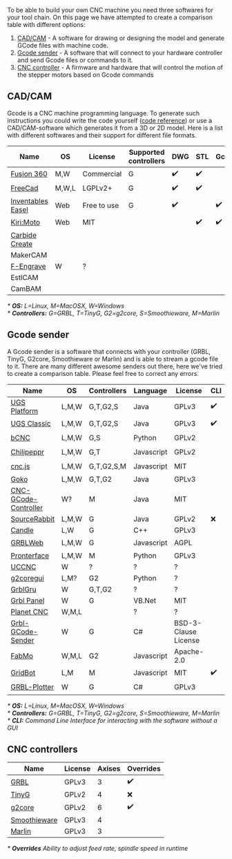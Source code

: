 To be able to build your own CNC machine you need three softwares for your tool chain. On this page we have attempted to create a comparison table with different options:

1. [CAD/CAM](#cadcam) - A software for drawing or designing the model and generate GCode files with machine code.
2. [Gcode sender](#gcode-sender) - A software that will connect to your hardware controller and send Gcode files or commands to it.
3. [CNC controller](#cnc-controllers) - A firmware and hardware that will control the motion of the stepper motors based on Gcode commands

## CAD/CAM
Gcode is a CNC machine programming language. To generate such instructions you could write the code yourself ([code reference](http://linuxcnc.org/docs/html/gcode.html)) or use a CAD/CAM-software which generates it from a 3D or 2D model. Here is a list with 
different softwares and their support for different file formats.

| Name                                                           | OS    | License     | Supported controllers | DWG | STL | Gcode | SVG |
| -------------------------------------------------------------- | ------| ----------- | --------------------- | --- | --- | ----- | --- |
| [Fusion 360](https://www.autodesk.se/products/fusion-360/)     | M,W   | Commercial  | G                     | :heavy_check_mark: | :heavy_check_mark: | | :heavy_check_mark: |
| [FreeCad](https://www.freecadweb.org/)                         | M,W,L | LGPLv2+     | G                     | :heavy_check_mark: | :heavy_check_mark: | | :heavy_check_mark: |
| [Inventables Easel](http://easel.inventables.com/)             | Web   | Free to use | G                     | :heavy_check_mark: | | :heavy_check_mark: | :heavy_check_mark: |
| [Kiri:Moto](https://grid.space/kiri/)                          | Web   | MIT         |                       | | :heavy_check_mark: | :heavy_check_mark: | :heavy_check_mark: |
| [Carbide Create](https://carbide3d.com/carbidecreate/)         |       |             |                       | | | | |
| MakerCAM                                                       |       |             |                       | | | | |
| [F-Engrave](https://www.scorchworks.com/Fengrave/fengrave.html)| W     | ?           |                       | | | | |
| EstlCAM                                                    |       |             |                       | | | | |
| CamBAM                                                     |       |             |                       | | | | |
      
_* **OS:** L=Linux, M=MacOSX, W=Windows_ <br/>
_* **Controllers:** G=GRBL, T=TinyG, G2=g2core, S=Smoothieware, M=Marlin_ <br/>

## Gcode sender

A Gcode sender is a software that connects with your controller (GRBL, TinyG, G2core, Smoothieware or Marlin) and is able to stream a gcode file to it. There are many different awesome senders out there, here we've tried to create a comparison table. Please feel free to correct any errors.

| Name                                                 | OS    | Controllers | Language   | License | CLI | WebUI | Gamepad | Overrides | Editor |
| ---------------------------------------------------- | ------| ----------- | ---------- | ------- | --- | ----- | ------- | --------- | ------- |
| [UGS Platform](http://winder.github.io/ugs_website/) | L,M,W | G,T,G2,S    | Java       | GPLv3   | :heavy_check_mark: | :heavy_check_mark: | :heavy_check_mark: | :heavy_check_mark: | :heavy_check_mark: |
| [UGS Classic](http://winder.github.io/ugs_website/)  | L,M,W | G,T,G2,S    | Java       | GPLv3   | :heavy_check_mark: | :heavy_check_mark: | :x: | :x: | :x: |
| [bCNC](https://github.com/vlachoudis/bCNC)           | L,M,W | G,S         | Python     | GPLv2   |     | :heavy_check_mark: | | :heavy_check_mark: | :heavy_check_mark: | 
| [Chilipeppr](http://chilipeppr.com/)                 | L,M,W | G,T         | Javascript | GPLv2   |     | :heavy_check_mark: | | :heavy_check_mark: | :x: |
| [cnc.js](https://github.com/cncjs/cncjs)             | L,M,W | G,T,G2,S,M  | Javascript | MIT     |     | :heavy_check_mark: | :x: | :x: | :x: |
| [Goko](https://goko.fr/)                             | L,M,W | G,T,G2      | Java       | GPLv3   |     |  | | |
| [CNC-GCode-Controller](https://github.com/pknoe3lh/cncgcodecontroller) | W?    | M | Java | MIT   |     |  | | |
| [SourceRabbit](https://github.com/nsiatras/sourcerabbit-gcode-sender)  | L,M,W | G | Java | GPLv2 | :x: | :x: | :x: | :x: | :x: |
| [Candle](https://github.com/Denvi/Candle)            | L,W   | G           | C++        | GPLv3   |     |  | | |
| [GRBLWeb](http://xyzbots.com/grblweb.html)           | L,M,W | G           | Javascript | AGPL    |     | :heavy_check_mark: | | |
| [Pronterface](http://www.pronterface.com/)           | L,M,W | M           | Python     | GPLv3   |     |  | | |
| [UCCNC](https://cncdrive.com/UCCNC.html)             | W     | ?           | ?          | ?       |     |  | | |
| [g2coregui](https://github.com/talpadk/g2coregui)    | L,M?  | G2          | Python     | ?       |     |  | | |
| [GrblGru](https://www.grblgru.com/)                  | W     | G,T,G2      | ?          | ?       |     |  | | |
| [Grbl Panel](https://github.com/gerritv/Grbl-Panel/) | W     | G           | VB.Net     | MIT     |     |  | | |
| [Planet CNC](https://planet-cnc.com/software/)       | W,M,L |             | ?          | ?       |     |  | | |
| [Grbl-GCode-Sender](https://github.com/terjeio/Grbl-GCode-Sender) | W | G  | C#         |  BSD-3-Clause License | | | | |
| [FabMo](http://gofabmo.org/)                         | W,M,L | G2          | Javascript | Apache-2.0 |  |  | | |
| [GridBot](https://github.com/GridSpace/grid-bot)     | L,M   | M           | Javascript | MIT     | :heavy_check_mark: | :heavy_check_mark: | | |
| [GRBL-Plotter](https://github.com/svenhb/GRBL-Plotter)| W    | G           | C#         | GPLv3   |     |  | | :heavy_check_mark: | :heavy_check_mark: |                    

_* **OS:** L=Linux, M=MacOSX, W=Windows_ <br/>
_* **Controllers:** G=GRBL, T=TinyG, G2=g2core, S=Smoothieware, M=Marlin_ <br/>
_* **CLI:** Command Line Interface for interacting with the software without a GUI_


## CNC controllers

| Name                                                         | License | Axises | Overrides |
| ------------------------------------------------------------ | ------- | ------ | --------- |
| [GRBL](https://github.com/gnea/grbl)                         | GPLv3   | 3      | :heavy_check_mark: |
| [TinyG](https://github.com/synthetos/TinyG)                  | GPLv2   | 4      | :x: |
| [g2core](https://github.com/synthetos/g2)                    | GPLv2   | 6      | :heavy_check_mark: |
| [Smoothieware](https://github.com/Smoothieware/Smoothieware) | GPLv3   | 4      | |
| [Marlin](https://github.com/MarlinFirmware/Marlin)           | GPLv3   | 3      | |

_* **Overrides** Ability to adjust feed rate, spindle speed in runtime_ <br/>
